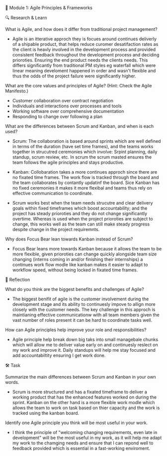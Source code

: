 📌 Module 1: Agile Principles & Frameworks

🔍 Research & Learn

What is Agile, and how does it differ from traditional project management?

- Agile is an itterative approch they is focues around continues deliverly of a shipable product, that helps reduce curomer desatifaction rates as the client is heavly involved in the development process and provided consistent feedback throughout the development process and deciding prioroties. Ensuring the end product needs the clients needs. This differs significantly from traditional PM styles eg waterfall which were linear meaning develoment happened in order and wasn't flexible and thus the odds of the project failure were significantly higher.

What are the core values and principles of Agile? (Hint: Check the Agile Manifesto.)

- Customer collaboration over contract negotiation
- Individuals and interactions over processes and tools
- Working software over comprehensive documentation
- Responding to change over following a plan

What are the differences between Scrum and Kanban, and when is each used?

- Scrum: The collaboration is based around sprints which are well defined in terms of the duration (have set time frames), and the teams works together in strucutred ceremonies which involve: Srpint planning, daily standup, scrum review, etc. In scrum the scrum masted ensures the team follows the agile principles and stays productive.

- Kanban: Collobaration takes a more continues approch since there are no fixated time frames. The work flow is tracked through the board and the team collaborates by contantly updatinf the board. Sice Kanban has no fixed ceremonies it makes it more flexibal and teams thus rely on effective communication to coordinate.

- Scrum works best when the team needs strucutre and clear delivery goals within fixed timeframes which boost accountability; and the project has steady prioroties and they do not change significantly overtime. Whereas is used when the project prioroties are subject to change, this works well as the team can still make steady progress despite change in the project requiremnts.

Why does Focus Bear lean towards Kanban instead of Scrum?

- Focus Bear leans more towards Kanban because it allows the team to be more flexible, given prioroties can change quickly alongside team size changing (interns coming in and/or finishing their internships) a continues work flow modle like kanban makes it easier to adapt to workflow speed, without being locked in fixated time frames.

📝 Reflection

What do you think are the biggest benefits and challenges of Agile?

- The biggest benifit of agile is the customer involvement during the development stage and its ability to continuesly impove to allign more closely with the customer needs. The key challenge in this approch is maintianing effective communicationw with all team members given the vast number of roles present it can be hard to coordinate tasks well.

How can Agile principles help improve your role and responsibilities?

- Agile principle help break down big taks into small managebale chunks which will allow me to deliver value early on and continuesly reslect on my work and improve it. Daily standups will help me stay focused and add accountabiltity ensuring I get work done.

🛠️ Task

Summarize the main differences between Scrum and Kanban in your own words.

- Scrum is more structured and has a fixated timeframe to deliver a working product that has the enhanced features worked on during the sprint. Kanban on the other hand is a more flexible work modle which allows the team to work on task based on thier capacity and the work is tracked using the kanban board.

Identify one Agile principle you think will be most useful in your work.

- I think the principle of "welcoming changing requirements, even late in development" will be the most useful in my work, as it will help me adapt my work to the chamging needs and ensure that I can repond well to feedback provided which is essential in a fast-working enviroment.
